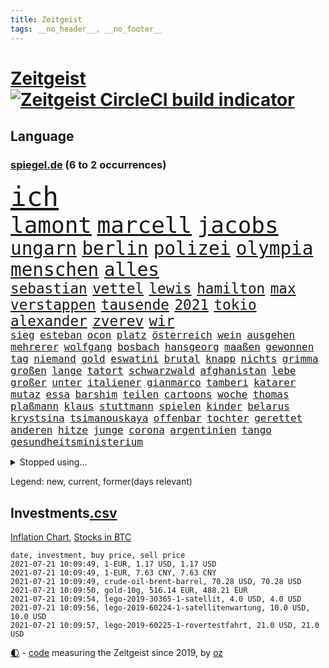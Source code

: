 ```yaml
---
title: Zeitgeist
tags: __no_header__, __no_footer__
---
```


# [Zeitgeist](https://oliz.io/zeitgeist/) [![Zeitgeist CircleCI build indicator](https://circleci.com/gh/ooz/zeitgeist.svg?style=shield)](https://circleci.com/gh/ooz/zeitgeist)

## Language

<h3><a href="https://www.spiegel.de" target="_blank">spiegel.de</a> (6 to 2 occurrences)</h3>
<p style="font-family:monospace">
<span style="font-size:32pt"><a href="news_links.html#ich" class="current">ich</a></span>
<br>
<span style="font-size:27pt"><a href="news_links.html#lamont" class="new">lamont</a></span>
<span style="font-size:27pt"><a href="news_links.html#marcell" class="new">marcell</a></span>
<span style="font-size:27pt"><a href="news_links.html#jacobs" class="current">jacobs</a></span>
<br>
<span style="font-size:22pt"><a href="news_links.html#ungarn" class="current">ungarn</a></span>
<span style="font-size:22pt"><a href="news_links.html#berlin" class="current">berlin</a></span>
<span style="font-size:22pt"><a href="news_links.html#polizei" class="current">polizei</a></span>
<span style="font-size:22pt"><a href="news_links.html#olympia" class="current">olympia</a></span>
<span style="font-size:22pt"><a href="news_links.html#menschen" class="current">menschen</a></span>
<span style="font-size:22pt"><a href="news_links.html#alles" class="current">alles</a></span>
<br>
<span style="font-size:17pt"><a href="news_links.html#sebastian" class="current">sebastian</a></span>
<span style="font-size:17pt"><a href="news_links.html#vettel" class="current">vettel</a></span>
<span style="font-size:17pt"><a href="news_links.html#lewis" class="current">lewis</a></span>
<span style="font-size:17pt"><a href="news_links.html#hamilton" class="current">hamilton</a></span>
<span style="font-size:17pt"><a href="news_links.html#max" class="current">max</a></span>
<span style="font-size:17pt"><a href="news_links.html#verstappen" class="current">verstappen</a></span>
<span style="font-size:17pt"><a href="news_links.html#tausende" class="current">tausende</a></span>
<span style="font-size:17pt"><a href="news_links.html#2021" class="current">2021</a></span>
<span style="font-size:17pt"><a href="news_links.html#tokio" class="current">tokio</a></span>
<span style="font-size:17pt"><a href="news_links.html#alexander" class="current">alexander</a></span>
<span style="font-size:17pt"><a href="news_links.html#zverev" class="current">zverev</a></span>
<span style="font-size:17pt"><a href="news_links.html#wir" class="current">wir</a></span>
<br>
<span style="font-size:12pt"><a href="news_links.html#sieg" class="current">sieg</a></span>
<span style="font-size:12pt"><a href="news_links.html#esteban" class="new">esteban</a></span>
<span style="font-size:12pt"><a href="news_links.html#ocon" class="new">ocon</a></span>
<span style="font-size:12pt"><a href="news_links.html#platz" class="current">platz</a></span>
<span style="font-size:12pt"><a href="news_links.html#österreich" class="current">österreich</a></span>
<span style="font-size:12pt"><a href="news_links.html#wein" class="current">wein</a></span>
<span style="font-size:12pt"><a href="news_links.html#ausgehen" class="current">ausgehen</a></span>
<span style="font-size:12pt"><a href="news_links.html#mehrerer" class="current">mehrerer</a></span>
<span style="font-size:12pt"><a href="news_links.html#wolfgang" class="current">wolfgang</a></span>
<span style="font-size:12pt"><a href="news_links.html#bosbach" class="new">bosbach</a></span>
<span style="font-size:12pt"><a href="news_links.html#hansgeorg" class="current">hansgeorg</a></span>
<span style="font-size:12pt"><a href="news_links.html#maaßen" class="current">maaßen</a></span>
<span style="font-size:12pt"><a href="news_links.html#gewonnen" class="current">gewonnen</a></span>
<span style="font-size:12pt"><a href="news_links.html#tag" class="current">tag</a></span>
<span style="font-size:12pt"><a href="news_links.html#niemand" class="current">niemand</a></span>
<span style="font-size:12pt"><a href="news_links.html#gold" class="current">gold</a></span>
<span style="font-size:12pt"><a href="news_links.html#eswatini" class="new">eswatini</a></span>
<span style="font-size:12pt"><a href="news_links.html#brutal" class="current">brutal</a></span>
<span style="font-size:12pt"><a href="news_links.html#knapp" class="current">knapp</a></span>
<span style="font-size:12pt"><a href="news_links.html#nichts" class="current">nichts</a></span>
<span style="font-size:12pt"><a href="news_links.html#grimma" class="new">grimma</a></span>
<span style="font-size:12pt"><a href="news_links.html#großen" class="current">großen</a></span>
<span style="font-size:12pt"><a href="news_links.html#lange" class="current">lange</a></span>
<span style="font-size:12pt"><a href="news_links.html#tatort" class="current">tatort</a></span>
<span style="font-size:12pt"><a href="news_links.html#schwarzwald" class="current">schwarzwald</a></span>
<span style="font-size:12pt"><a href="news_links.html#afghanistan" class="current">afghanistan</a></span>
<span style="font-size:12pt"><a href="news_links.html#lebe" class="current">lebe</a></span>
<span style="font-size:12pt"><a href="news_links.html#großer" class="current">großer</a></span>
<span style="font-size:12pt"><a href="news_links.html#unter" class="current">unter</a></span>
<span style="font-size:12pt"><a href="news_links.html#italiener" class="current">italiener</a></span>
<span style="font-size:12pt"><a href="news_links.html#gianmarco" class="new">gianmarco</a></span>
<span style="font-size:12pt"><a href="news_links.html#tamberi" class="new">tamberi</a></span>
<span style="font-size:12pt"><a href="news_links.html#katarer" class="new">katarer</a></span>
<span style="font-size:12pt"><a href="news_links.html#mutaz" class="new">mutaz</a></span>
<span style="font-size:12pt"><a href="news_links.html#essa" class="new">essa</a></span>
<span style="font-size:12pt"><a href="news_links.html#barshim" class="new">barshim</a></span>
<span style="font-size:12pt"><a href="news_links.html#teilen" class="current">teilen</a></span>
<span style="font-size:12pt"><a href="news_links.html#cartoons" class="current">cartoons</a></span>
<span style="font-size:12pt"><a href="news_links.html#woche" class="current">woche</a></span>
<span style="font-size:12pt"><a href="news_links.html#thomas" class="current">thomas</a></span>
<span style="font-size:12pt"><a href="news_links.html#plaßmann" class="current">plaßmann</a></span>
<span style="font-size:12pt"><a href="news_links.html#klaus" class="current">klaus</a></span>
<span style="font-size:12pt"><a href="news_links.html#stuttmann" class="current">stuttmann</a></span>
<span style="font-size:12pt"><a href="news_links.html#spielen" class="current">spielen</a></span>
<span style="font-size:12pt"><a href="news_links.html#kinder" class="current">kinder</a></span>
<span style="font-size:12pt"><a href="news_links.html#belarus" class="current">belarus</a></span>
<span style="font-size:12pt"><a href="news_links.html#krystsina" class="new">krystsina</a></span>
<span style="font-size:12pt"><a href="news_links.html#tsimanouskaya" class="new">tsimanouskaya</a></span>
<span style="font-size:12pt"><a href="news_links.html#offenbar" class="current">offenbar</a></span>
<span style="font-size:12pt"><a href="news_links.html#tochter" class="current">tochter</a></span>
<span style="font-size:12pt"><a href="news_links.html#gerettet" class="current">gerettet</a></span>
<span style="font-size:12pt"><a href="news_links.html#anderen" class="current">anderen</a></span>
<span style="font-size:12pt"><a href="news_links.html#hitze" class="current">hitze</a></span>
<span style="font-size:12pt"><a href="news_links.html#junge" class="current">junge</a></span>
<span style="font-size:12pt"><a href="news_links.html#corona" class="current">corona</a></span>
<span style="font-size:12pt"><a href="news_links.html#argentinien" class="current">argentinien</a></span>
<span style="font-size:12pt"><a href="news_links.html#tango" class="new">tango</a></span>
<span style="font-size:12pt"><a href="news_links.html#gesundheitsministerium" class="current">gesundheitsministerium</a></span>
</p>
<details>
<summary>Stopped using...</summary>
<p class="former" style="font-size:12pt">
amerikanische(284) lisa(284) schmeckt(284) suchte(284) becker(283) jubiläum(283) krampkarrenbauer(283) magdeburg(283) manchester(283) tobt(283) verteidigungsministerin(283) beschäftigten(282) boeing(282) depressionen(282) explodieren(282) moskau(282) zentrale(282) äußert(282) bereich(281) cristiano(281) entlassung(281) flugzeuge(281) gelungen(281) getan(281) luis(281) supermarkt(281) begeistern(280) dfbteam(280) dinge(280) extreme(280) morgen(280) roth(280) strafmaßnahmen(280) umbauen(280) unentschieden(280) usbehörden(280) verfilmt(280) verriet(280) 125(279) bewertet(279) drehen(279) einstieg(279) entdecken(279) erfolgreiche(279) fallzahlen(279) feierte(279) flaschen(279) gerecht(279) harter(279) leon(279) niveau(279) prinzessin(279) profi(279) rechnungshof(279) rente(279) russisches(279) strand(279) wechseln(279) wirklichkeit(279) wünschen(279) 99(278) amerika(278) bayerischen(278) coronalage(278) entwarnung(278) fair(278) herkunft(278) illegalen(278) irgendwann(278) joachim(278) material(278) räumen(278) schutzmasken(278) st(278) tourismus(278) traurigen(278) united(278) versteht(278) wales(278) zahlreichen(278) überprüft(278) bestellt(277) covid19patienten(277) diskutieren(277) erholt(277) gleiche(277) hubschrauber(277) informieren(277) jemand(277) komplizen(277) länge(277) qualität(277) verbreitung(277) versuch(277) weise(277) weisen(277) breit(276) carl(276) durchaus(276) enthüllt(276) euphorie(276) flüchten(276) kompromiss(276) meldete(276) miami(276) modernen(276) oppositionellen(276) problematisch(276) sinken(276) smith(276) stockholm(276) usaußenminister(276) verklagt(276) verkündet(276) 7(275) aldi(275) auskommen(275) beleidigung(275) bundesweit(275) dreht(275) erleben(275) erntet(275) eugipfel(275) flüchtlingscamp(275) geistliche(275) haftstrafe(275) homosexualität(275) jagd(275) lobt(275) mangelt(275) manipuliert(275) menschheit(275) mittelfeldspieler(275) muslime(275) nutzung(275) osteuropa(275) otto(275) uswirtschaft(275) wütend(275) berichte(274) beweisen(274) drohungen(274) extremismus(274) gefüllt(274) geschlagen(274) goretzka(274) institut(274) islamistischen(274) kollaps(274) mars(274) militärs(274) personal(274) phil(274) schlag(274) solle(274) usschauspielerin(274) verteidigungsministerium(274) vorstand(274) 78(273) absolut(273) anpfiff(273) arbeitslosen(273) außenpolitik(273) beliebter(273) beschuss(273) gelernt(273) geworben(273) ifoindex(273) kieler(273) korrigiert(273) lob(273) lockt(273) lübcke(273) menschenrechte(273) möglichst(273) neunzigerjahren(273) rekordmeister(273) restaurants(273) saskia(273) siege(273) streng(273) tieren(273) verschieben(273) verteilung(273) volksrepublik(273) vorhaben(273) vorzeitige(273) walter(273) zivilisten(273) anlagen(272) antarktis(272) bezahlt(272) diskussionen(272) dosen(272) dritter(272) fridays(272) future(272) gestoßen(272) grundschüler(272) höheren(272) kryptowährung(272) mediziner(272) meiner(272) mitgliedstaaten(272) rechtsextremismus(272) shutdown(272) siemens(272) spott(272) trennt(272) treten(272) unternehmens(272) verbreitet(272) ökonom(272) abwehr(271) fuß(271) fußballprofi(271) gedenken(271) gehe(271) gespalten(271) griffen(271) koch(271) lüge(271) manuel(271) militärischen(271) mitarbeitern(271) miteinander(271) party(271) planeten(271) regensburg(271) spanier(271) wochenlang(271) zucker(271) 2024(270) 3000(270) babys(270) berufen(270) blockieren(270) brown(270) champion(270) covid19erkrankung(270) desaster(270) fleisch(270) lügen(270) mannschaften(270) nordirland(270) park(270) polizeieinsatz(270) rechtsextremisten(270) schönsten(270) stärke(270) trieb(270) brüder(269) ewig(269) gewässern(269) häusliche(269) höchst(269) investitionen(269) klären(269) senkt(269) souverän(269) spanischen(269) stationäre(269) stoppt(269) ausgeliefert(268) clinton(268) elke(268) finanziell(268) freunden(268) gesteht(268) richtet(268) behandeln(267) bestraft(267) deal(267) dicht(267) drastischen(267) einrichtungen(267) nationale(267) schicken(267) sensation(267) stellten(267) trennung(267) volle(267) warnten(267) wohnt(267) abgeriegelt(266) bremst(266) geschlecht(266) griechische(266) grundlage(266) meinungsfreiheit(266) misshandlungen(266) tim(266) treiber(266) update(266) verdächtigt(266) 81(265) jahrestag(265) jemen(265) sekunde(265) streamingdienst(265) zielgeraden(265) coronaerkrankung(264) eigener(264) fit(264) ordnung(264) sprengsatz(264) afrikanischen(263) sportlich(263) verschleppt(263) wahlrechtsreform(263) anzeichen(262) ecken(262) hielten(262) leiche(262) potsdam(262) 11000(261) eukommissionschefin(261) funktionäre(261) jahrelangen(261) lockerung(261) magnus(261) probe(261) separatisten(261) unerträglich(261) bat(260) berufungsgericht(260) fahndet(260) stiegen(260) unterschied(260) vergleiche(260) verstoßen(260) womit(260) wunder(260) coronabedingt(259) coronaviruspandemie(259) heiligen(259) hinweg(259) matthias(259) abgewiesen(258) aktivistin(258) bushido(258) loswerden(258) strenge(258) auszahlung(257) bewegte(257) entspannung(257) gittern(257) schwerverletzte(257) eilantrag(256) entbehrungen(256) erwachsenen(256) mancher(256) angelegt(255) befasst(255) engpässe(255) enttäuschung(255) fehlten(255) general(255) mangel(255) wölfe(255) abouchaker(254) arafat(254) coronazeit(254) coronazeiten(254) flüchtling(254) frauenquote(254) mathieu(254) mecklenburgvorpommern(254) syrer(254) spiegelumfrage(253) beziehen(252) falscher(252) giuliani(252) lasst(252) möchten(252) mülheim(252) platzverweis(252) provokation(252) taucht(252) analysiert(251) raab(251) spaltet(251) sperrte(251) katja(250) 46(249) meines(249) schalker(249) bürgerinnen(248) hausarrest(248) joggen(248) kassel(248) philosoph(248) steigern(248) warfen(248) abu(247) dhabi(247) konferenz(247) singapur(247) mindestlohn(246) mitarbeiterin(246) pest(246) praxis(246) pushbacks(246) regierungserklärung(246) würzburger(246) ausgeweitet(245) bewusst(245) bundeswehrsoldaten(245) favorit(245) schülerin(245) sprachen(245) söhne(245) vergangen(245) verkürzt(245) aufgabe(244) cover(244) herausgefunden(243) kylian(243) ungeklärt(243) angezeigt(242) ernährung(242) hype(242) miss(242) schokolade(242) skizziert(242) erwarteten(241) kanaren(241) landeschef(241) sobald(241) einleiten(240) akten(239) diana(239) schlimme(239) 2009(238) gutachter(238) beschaffung(237) doping(237) dringt(237) sturms(237) georg(236) halbiert(236) freispruch(235) schmerz(235) south(235) jill(234) slowakei(234) schritten(233) 41jähriger(232) anfühlt(232) königshaus(232) stürmte(232) georgia(231) totschlags(231) vorgenommen(231) flügel(230) impfstoffs(230) weine(230) virusmutation(229) knacken(228) bedrängt(227) desto(227) farben(227) offenem(227) hongkongs(226) kameraden(226) divers(225) krefeld(225) wieso(225) christina(224) coronajahr(224) engen(224) erheblichen(223) gesellschaftlichen(223) unverzichtbar(223) grüße(222) umzugehen(222) rechtskräftig(221) nationalsozialismus(220) lieferengpässe(219) vorfalls(219) 1989(218) as(218) vereins(218) beheben(217) gezwungen(216) herzinfarkt(216) sticht(216) vermisster(216) flog(215) bist(214) antony(213) blinken(213) mobilität(213) offenbarte(213) prüfer(213) lärm(212) gabriele(211) 32jährigen(210) bertelsmann(210) bundesagentur(210) cdu/csu(210) fabian(209) boomt(208) regimes(208) uskongress(207) entzug(206) bizarre(205) geschleust(203) 9/11(201) mail(201) abgewickelt(200) beschafft(200) zweieinhalb(200) bundestagsabgeordnete(199) mahnte(199) festgenommene(198) stoffe(198) monatelanger(197) stopp(197) everest(196) mona(196) pandemielage(196) ruhrgebiet(196) londons(195) nordosten(195) your(195) einsatzkräften(194) exuspräsident(193) präsentation(193) überforderte(193) 150000(192) bewusstsein(192) ehrt(191) lissabon(191) wissler(191) quält(190) bundesgesundheitsministerium(188) marie(188) elektroantrieb(187) grassiert(187) klimaklage(187) großvater(186) spritze(186) teilhaben(186) ach(185) einreisebeschränkungen(185) harmlos(184) virtuelle(184) verbraucht(183) verhilft(183) impfstofflieferungen(182) urlaubsinsel(182) denkmal(181) extra(181) friends(181) polizeiruf(178) überrollt(178) impft(176) jack(176) server(176) berüchtigte(175) exprofi(174) sehe(174) scheiden(173) 72jähriger(172) neunte(172) polizeibeamte(171) genehmigte(170) gäbe(170) schuf(168) strafgerichtshof(168) behält(167) kriegsschiffe(167) computerchips(166) ingolstadt(166) prinzen(165) schiebt(165) geheimen(164) generalstaatsanwaltschaft(164) management(164) diagnose(163) klimaschädlich(162) singen(162) backup(160) langzeitherrscher(160) zulauf(160) nationalpark(156) gerichtssaal(154) impfreihenfolge(154) reihenweise(154) gelöschte(153) nüßlein(153) breite(152) ehrgeizige(152) unterschriften(152) verringern(152) bekannter(151) einstufen(150) falschaussagen(150) härtesten(150) 230(149) börsengang(149) produzent(149) reparatur(149) student(149) passagier(148) belästigt(147) hilton(147) sympathien(147) 147(146) archäologie(146) verlusten(146) exfußballprofi(145) mist(145) austausch(144) entzogen(144) herstellers(144) chile(143) 20jährige(141) capital(141) rückgang(141) serena(141) einfamilienhäuser(140) ruhr(140) direkten(138) sahra(138) sommerurlaub(138) wagenknecht(138) 53jähriger(137) exportieren(137) streich(136) freiheitsstrafen(135) grundsätzliche(135) neuss(135) plagen(135) unverletzt(135) wetters(135) turbulenzen(134) montagmorgen(133) reisebranche(133) staatsfernsehen(133) hancock(132) follower(131) gereicht(131) recherche(131) ungeahnte(131) linkenchefin(130) worüber(130) argentiniens(129) stefanos(129) tsitsipas(129) westberlin(128) begleitete(126) beschwert(126) konfliktberaterin(126) marsmission(126) objekte(126) wawrzinek(126) eiskalt(125) freigabe(125) knorrbremse(125) ministern(125) rohstoffen(125) hoffentlich(124) musikers(123) nachsehen(123) typ(123) bürgerrechtler(122) portugals(122) tagebuch(122) belohnung(121) fehlverhaltens(121) gekippt(121) gesteckt(121) grundstein(121) werks(121) übung(121) nachrichtendienste(120) startelf(120) verantwortliche(120) bekräftigte(119) feste(118) kinderbuch(118) goldener(117) igor(117) obhut(117) russe(117) jude(116) drohschreiben(115) freizugeben(114) kopenhagen(114) michigan(114) kürzeren(113) ausfuhr(111) cyberkriminelle(111) interessante(111) kulturkampf(111) cdumann(110) erkenntnis(110) erklärungsnot(110) stabilisiert(110) distanzierten(109) elbe(109) erledigt(109) press(109) gdl(108) homosexueller(108) lokführergewerkschaft(108) pekings(108) zweitimpfung(108) zelle(107) eröffnete(105) teslawerk(105) essener(104) starregisseur(104) landesarbeitsgericht(103) schafften(103) schlagabtausch(103) 59(102) gesünder(102) impftempo(102) methan(102) topfavorit(102) krim(101) l(101) schenkt(101) erhob(100) lieder(100) auswärtiges(99) streaming(99) aussprache(98) grundlegende(98) solidarisiert(98) wohnhauses(98) fortschritten(97) impfziel(97) rennstall(97) teilzeit(97) asyl(96) eigentore(96) malt(96) sophia(96) belegschaft(95) usamerikanische(95) angeschlagen(93) anschließende(93) celsius(93) erspart(93) konsumiert(93) bevorzugen(91) emspiel(91) geprallt(91) spürt(91) uskollegen(91) beleuchtung(90) gelitten(90) überdenken(90) bahnhöfe(89) eier(89) fonds(89) korunde(89) lanz(89) legehennen(89) nachschub(89) schädel(89) selbstmordattentäter(89) tvexperten(89) westlichen(89) beschweren(88) ergründen(88) genozid(88) pomp(88) vorrunde(88) ausbrüche(87) neuerdings(87) onkel(87) poel(87) wiesenmüller(87) erstimpfungen(86) idol(86) tierpark(86) kugeln(85) signalisierte(85) sozialwohnungen(85) torschütze(85) nordafrika(84) pyrotechnik(84) verbringt(84) weltrangliste(84) campen(83) gereizt(83) bosporus(82) durchführen(82) gesundheitsexperte(82) hauch(82) nett(82) spiegellesern(82) umweltkatastrophe(82) klimaneutralität(81) kuriere(81) wimbledonsieg(81) aufmerksamen(80) feldpost(80) kampfjets(80) petry(80) unternehmenssteuern(80) verwirrt(80) zeitnahe(80) anzumerken(79) interessen(79) solide(79) zwischenfall(79) 45000(78) geldhahn(78) wagenknechts(78) homophobie(77) mbappé(77) sozialleistungen(77) verteilen(77) wähnte(77) außerirdische(76) besitzern(76) dörfern(76) fußballstar(76) löwe(76) zentralafrikanischen(76) aliens(75) ausmachen(74) benzema(74) dialog(74) hochschwangere(74) bezweifeln(73) mumie(72) aufwendigen(71) gründerinnen(71) kompromittierende(71) spielern(71) vereine(71) übereilt(71) betreuung(70) krisenland(70) run(70) üppige(70) beobachtete(69) gesamtbevölkerung(69) auflaufen(68) gesprächsbereitschaft(68) jugendämter(68) riechen(68) systematische(68) windsors(68) abgezogen(67) berechnungen(67) fregatte(67) messerangriff(67) nabu(67) neudelhi(67) ohio(67) wedding(67) weh(67) wissenschaftlerinnen(67) zerschlug(67) impfpriorisierung(66) klagte(66) examen(65) großkonzerne(65) netze(65) straftatbestand(65) zugänglich(65) drohbriefe(64) handys(64) heuteshow(64) jubel(64) muslim(64) sozialisten(63) almuth(62) championsleaguesieger(62) erzürnt(62) feierlichkeiten(62) lizenzen(62) neubau(62) schult(62) stritten(62) ungerecht(62) betriebssystems(61) flüchtlingsboot(61) schätzung(61) square(61) teller(61) elton(60) hineingezogen(60) prix(60) sarkastischen(60) betritt(59) forschungsprojekt(59) heimkehr(59) inhaber(59) klimaschutzgesetz(59) konzernen(59) westdeutschen(59) ziert(59) 32jähriger(58) arbeitsunfähig(58) gestohlene(58) ranghohe(58) rudy(58) bezahlte(57) gebeutelten(57) hinzuweisen(57) rebellen(57) 28jährige(55) allgemeinmediziner(55) führungskräfte(55) giulianis(55) krebserkrankung(55) passierte(55) weltklimarat(55) benötigten(54) durchbruch(54) obersten(54) badeunfall(53) echtzeit(53) verfeindeten(53) wally(53) elmar(52) erwarte(52) hochhauses(52) impftermine(52) präsidentengattin(52) rekordzeit(52) umgekommen(52) zurückgerufen(52) chinese(51) pipelines(51) 83(50) küstenstadt(50) propagiert(50) unglücke(50) aogo(49) lehmann(49) linien(49) sensible(49) staatlicher(49) vogue(49) riegel(48) romane(48) rückschläge(48) schnäppchen(48) ausgezählt(47) ehrgeizigen(47) ertrag(47) klassement(47) nepal(47) rundfahrt(47) erfahrene(46) hingefallen(46) kaufte(46) ransomware(46) stärkere(46) vertrieben(46) einschnitte(45) europameisterschaft(45) jamie(45) luftangriff(45) parolen(45) ewan(44) hillary(44) klimaschutzbewegung(44) kostenexplosion(44) ortsbesuch(44) versperrt(44) amy(43) blatts(43) picassobild(43) überzahl(43) bundeswehroffizier(42) flaggen(42) fünfstündigen(42) raumfahrtpläne(42) windeln(42) bitcoinmining(41) coaches(41) leichtsinn(41) namibia(41) tatverdächtiger(41) einsätze(40) israelisches(40) jena(40) popikone(40) wettbewerbs(40) übergriffs(40) drohende(39) elektroschrott(39) lokführer(39) misstrauen(39) testzentren(39) unglaublich(39) verdammt(39) wiederbeleben(39) ausbildungsmarkt(38) vereinfacht(38) verursachen(38) automatische(37) gepostet(37) parlamentswahlen(37) revolutionieren(37) syrischer(37) westjordanland(37) zwischenlandung(37) bezahlten(36) erreichten(36) karim(36) usjournalist(36) videoaufnahmen(36) zentralafrika(36) central(35) enrique(35) erzielen(35) genf(35) heimgrandprix(35) nachmelden(35) republik21podcast(35) 1998(34) enthüllen(34) massensturz(34) tanken(34) verlobten(34) atomprogramm(33) beschäftigung(33) dänischenhagen(33) facebooktochter(33) geflüchteter(33) mangelhafter(33) naturschützer(33) schießereien(33) treffern(33) wiederbelebt(33) afdchefs(32) hms(32) sapega(32) sowieso(32) dalian(31) flugzeugträger(31) geschichtsbüchern(31) palästinensischen(31) tausender(31) ambitionierte(30) bekämpften(30) nebenjobs(30) protassewitsch(30) supreme(30) ufos(30) verunreinigt(30) chelseaprofi(29) duque(29) iván(29) kolumbien(29) angler(28) rufmord(28) tormaschine(28) viermal(28) weitergeleitet(28) überschallflieger(28) fehle(27) juraprüfung(27) nordostseekanal(27) analysieren(26) bergsteigerin(26) fluggesellschaften(26) gastgebers(26) geleitet(26) meiden(26) oecd(26) rohstoffe(26) spürbarer(26) tsang(26) ureinwohner(26) wahlrechtsänderung(26) donner(25) kvitová(25) streiken(25) usserie(25) dauerhaften(24) geregelt(24) internetseite(24) populismus(24) public(24) seither(24) sofja(24) viewing(24) wurm(24) 215(23) annamaria(23) beziffern(23) felder(23) ferchichi(23) finder(23) gosens(23) schusswaffe(23) schwäche(23) aufzunehmen(22) kriegsschiff(22) kurioses(22) remote(22) bauwirtschaft(21) einstiger(21) entschärfen(21) exgeneral(21) martina(21) sinovac(21) soweit(21) truppe(21) töchter(21) vergab(21) vorprodukten(21) wetterte(21) wmführenden(21) wunderwaffe(21) asylanträge(20) leichtverletzte(20) motivierte(20) mühsam(20) rhein(20) ussanktionen(20) vancouver(20) abflauen(19) abstände(19) afdfraktion(19) aggressiver(19) altkunden(19) ausschnitte(19) azubi(19) brent(19) energieträger(19) mach(19) maschinenpistole(19) nordseesorte(19) plagte(19) anhalter(18) britischem(18) bundespolitiker(18) familienplanung(18) gepflegt(18) hilfskräfte(18) alliierten(17) bauern(17) bewirkt(17) flugpassagiere(17) großstädter(17) hauptfigur(17) kleidung(17) sterbende(17) unschuld(17) verdienten(17) würstchen(17) flüchtet(16) historischem(16) katalanischen(16) lieb(16) merkwürdigen(16) 43jährige(15) anführer(15) badeunfälle(15) busquets(15) gewachsen(15) hessische(15) nötigung(15) stilikone(15) unmittelbare(15) ertrinkt(14) geschichtepodcast(14) mary(14) miserables(14) sek(14) verbraucherpreise(14) ahnden(13) beuth(13) chatgruppen(13) rechtsstaatlichkeit(13) reiseverbot(13) untätigkeitsverfahren(13) börsenwert(12) emstimmung(12) halbfinals(12) optionen(12) pogba(12) rechtlichen(12) ressentiments(12) sergej(12) schublade(11)
</p>
</details>
<p>Legend: <span class="new">new</span>, <span class="current">current</span>, <span class="former">former(days relevant)</span></p>

## Investments[.csv](investments.csv)

[Inflation Chart](https://inflationchart.com),
[Stocks in BTC](https://stonksinbtc.xyz/)

```
date, investment, buy price, sell price
2021-07-21 10:09:49, 1-EUR, 1.17 USD, 1.17 USD
2021-07-21 10:09:49, 1-EUR, 7.63 CNY, 7.63 CNY
2021-07-21 10:09:49, crude-oil-brent-barrel, 70.28 USD, 70.28 USD
2021-07-21 10:09:50, gold-10g, 516.14 EUR, 488.21 EUR
2021-07-21 10:09:54, lego-2019-30365-1-satellit, 4.0 USD, 4.0 USD
2021-07-21 10:09:56, lego-2019-60224-1-satellitenwartung, 10.0 USD, 10.0 USD
2021-07-21 10:09:57, lego-2019-60225-1-rovertestfahrt, 21.0 USD, 21.0 USD
```

<footer>
<a href="javascript:toggleTheme()" class="nav">🌓</a>
- <a href="https://github.com/ooz/zeitgeist">code</a> measuring the Zeitgeist since 2019, by <a href="https://oliz.io">oz</a>
</footer>
